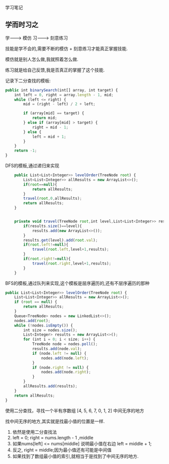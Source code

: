 学习笔记

## 学而时习之

学---> 模仿
习---> 刻意练习

技能是学不会的,需要不断的模仿 + 刻意练习才能真正掌握技能.

模仿就是别人怎么做,我就照着怎么做.

练习就是给自己反馈,我是否真正的掌握了这个技能.

记录下二分查找的模板:

```javascript
public int binarySearch(int[] array, int target) {
    int left = 0, right = array.length - 1, mid;
    while (left <= right) {
        mid = (right - left) / 2 + left;

        if (array[mid] == target) {
            return mid;
        } else if (array[mid] > target) {
            right = mid - 1;
        } else {
            left = mid + 1;
        }
    }
    return -1;
}
```

DFS的模板,通过递归来实现
```javascript
    public List<List<Integer>> levelOrder(TreeNode root) {
        List<List<Integer>> allResults = new ArrayList<>();
        if(root==null){
            return allResults;
        }
        travel(root,0,allResults);
        return allResults;
    }


    private void travel(TreeNode root,int level,List<List<Integer>> results){
        if(results.size()==level){
            results.add(new ArrayList<>());
        }
        results.get(level).add(root.val);
        if(root.left!=null){
            travel(root.left,level+1,results);
        }
        if(root.right!=null){
            travel(root.right,level+1,results);
        }
    }
```

BFS的模板,通过队列来实现,这个模板是层序遍历的,还有不层序遍历的那种
```javascript
public List<List<Integer>> levelOrder(TreeNode root) {
    List<List<Integer>> allResults = new ArrayList<>();
    if (root == null) {
        return allResults;
    }
    Queue<TreeNode> nodes = new LinkedList<>();
    nodes.add(root);
    while (!nodes.isEmpty()) {
        int size = nodes.size();
        List<Integer> results = new ArrayList<>();
        for (int i = 0; i < size; i++) {
            TreeNode node = nodes.poll();
            results.add(node.val);
            if (node.left != null) {
                nodes.add(node.left);
            }
            if (node.right != null) {
                nodes.add(node.right);
            }
        }
        allResults.add(results);
    }
    return allResults;
}
```



使用二分查找，寻找一个半有序数组 [4, 5, 6, 7, 0, 1, 2] 中间无序的地方

找中间无序的地方,其实就是找最小值的位置是一样.

1. 依然是使用二分查找法
2. left = 0; right = nums.length - 1 ,middle 
3. 如果nums[left] <= nums[middle] 说明最小值在右边 left = middle + 1;
4. 反之, right = middle;因为最小值还有可能是中间值
5. 如果找到了数组最小值的索引,就相当于是找到了中间无序的地方.
